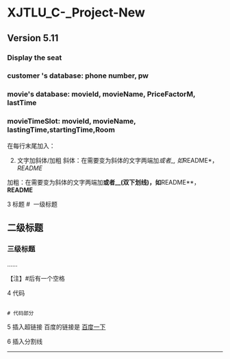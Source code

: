 # XJTLU_C-_Project-New

## Version 5.11

### Display the seat
### customer 's database: phone number, pw
### movie's database: movieId, movieName, PriceFactorM, lastTime
### movieTimeSlot: movieId, movieName, lastingTime,startingTime,Room









在每行末尾加入：<br />

2. 文字加斜体/加粗
斜体：在需要变为斜体的文字两端加*或者_, 如*README*，_README_

加粗：在需要变为斜体的文字两端加**或者__(双下划线)，如**README**，__README__

3 标题
#  一级标题

## 二级标题

### 三级标题

……

【注】#后有一个空格

4 代码
```

# 代码部分

```

5 插入超链接
百度的链接是 [百度一下](https://www.baidu.com/)

6 插入分割线
****
